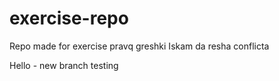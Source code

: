 # exercise-repo
Repo made for exercise
pravq greshki 
Iskam da resha conflicta

Hello - new branch testing